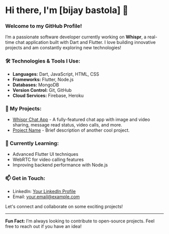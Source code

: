 # Hi there, I'm [bijay bastola] 👋

### Welcome to my GitHub Profile!

I’m a passionate software developer currently working on **Whispr**, a real-time chat application built with Dart and Flutter. I love building innovative projects and am constantly exploring new technologies!

### 🛠️ Technologies & Tools I Use:
- **Languages:** Dart, JavaScript, HTML, CSS
- **Frameworks:** Flutter, Node.js
- **Databases:** MongoDB
- **Version Control:** Git, GitHub
- **Cloud Services:** Firebase, Heroku

### 🚀 My Projects:
- [Whispr Chat App](https://github.com/yourusername/Whispr) - A fully-featured chat app with image and video sharing, message read status, video calls, and more.
- [Project Name](https://github.com/yourusername/project) - Brief description of another cool project.

### 🌱 Currently Learning:
- Advanced Flutter UI techniques
- WebRTC for video calling features
- Improving backend performance with Node.js

### 📫 Get in Touch:
- LinkedIn: [Your LinkedIn Profile](https://www.linkedin.com/in/your-profile/)
- Email: [your.email@example.com](mailto:your.email@example.com)

Let's connect and collaborate on some exciting projects!

---

**Fun Fact:** I’m always looking to contribute to open-source projects. Feel free to reach out if you have an idea!

